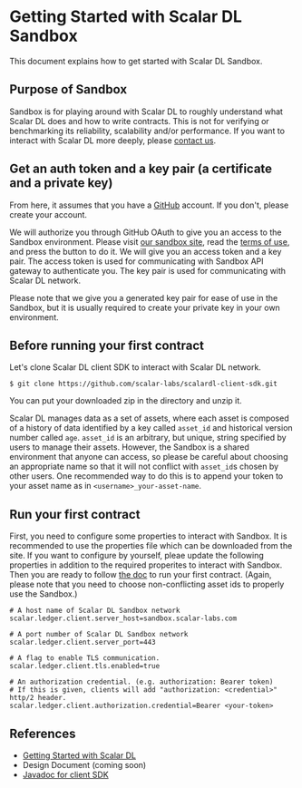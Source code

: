 # Getting Started with Scalar DL Sandbox

This document explains how to get started with Scalar DL Sandbox.

## Purpose of Sandbox

Sandbox is for playing around with Scalar DL to roughly understand what Scalar DL does and how to write contracts.
This is not for verifying or benchmarking its reliability, scalability and/or performance.
If you want to interact with Scalar DL more deeply, please [contact us](https://scalar-labs.com/contact_us/).

## Get an auth token and a key pair (a certificate and a private key)

From here, it assumes that you have a [GitHub](https://github.com/) account.
If you don't, please create your account.

We will authorize you through GitHub OAuth to give you an access to the Sandbox environment.
Please visit [our sandbox site](https://scalar-labs.com/sandbox/), read the [terms of use](https://scalar-labs.com/term-of-use), and press the button to do it.
We will give you an access token and a key pair.
The access token is used for communicating with Sandbox API gateway to authenticate you.
The key pair is used for communicating with Scalar DL network.

Please note that we give you a generated key pair for ease of use in the Sandbox, but it is usually required to create your private key in your own environment.

## Before running your first contract 

Let's clone Scalar DL client SDK to interact with Scalar DL network.
```
$ git clone https://github.com/scalar-labs/scalardl-client-sdk.git 
```
You can put your downloaded zip in the directory and unzip it.

Scalar DL manages data as a set of assets, where each asset is composed of a history of data identified by a key called `asset_id` and historical version number called `age`.
`asset_id` is an arbitrary, but unique, string specified by users to manage their assets. However, the Sandbox is a shared environment that anyone can access,
so please be careful about choosing an appropriate name so that it will not conflict with `asset_id`s chosen by other users.
One recommended way to do this is to append your token to your asset name as in `<username>_your-asset-name`.

## Run your first contract

First, you need to configure some properties to interact with Sandbox.
It is recommended to use the properties file which can be downloaded from the site.
If you want to configure by yourself, pleae update the following properties in addition to the required properites to interact with Sandbox.
Then you are ready to follow [the doc](ledger-getting-started.md) to run your first contract.
(Again, please note that you need to choose non-conflicting asset ids to properly use the Sandbox.)

```
# A host name of Scalar DL Sandbox network
scalar.ledger.client.server_host=sandbox.scalar-labs.com

# A port number of Scalar DL Sandbox network
scalar.ledger.client.server_port=443

# A flag to enable TLS communication.
scalar.ledger.client.tls.enabled=true

# An authorization credential. (e.g. authorization: Bearer token)
# If this is given, clients will add "authorization: <credential>" http/2 header.
scalar.ledger.client.authorization.credential=Bearer <your-token>
```

## References

* [Getting Started with Scalar DL](dl-getting-started.md)
* Design Document (coming soon)
* [Javadoc for client SDK]()
